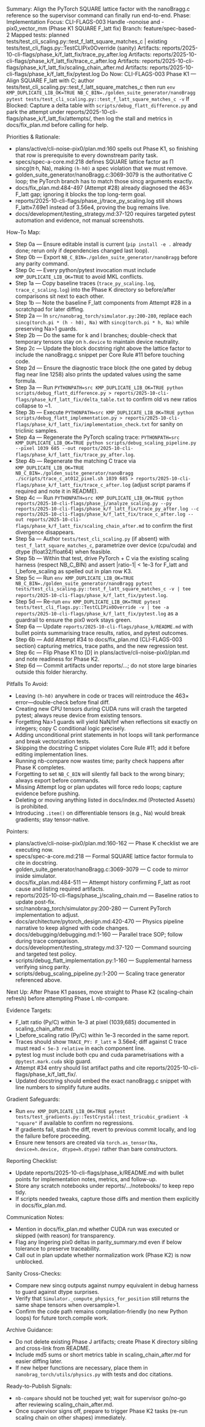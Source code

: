 Summary: Align the PyTorch SQUARE lattice factor with the nanoBragg.c reference so the supervisor command can finally run end-to-end.
Phase: Implementation
Focus: CLI-FLAGS-003 Handle -nonoise and -pix0_vector_mm (Phase K1 SQUARE F_latt fix)
Branch: feature/spec-based-2
Mapped tests: planned tests/test_cli_scaling.py::test_f_latt_square_matches_c | existing tests/test_cli_flags.py::TestCLIPix0Override (sanity)
Artifacts: reports/2025-10-cli-flags/phase_k/f_latt_fix/trace_py_after.log
Artifacts: reports/2025-10-cli-flags/phase_k/f_latt_fix/trace_c_after.log
Artifacts: reports/2025-10-cli-flags/phase_k/f_latt_fix/scaling_chain_after.md
Artifacts: reports/2025-10-cli-flags/phase_k/f_latt_fix/pytest.log
Do Now: CLI-FLAGS-003 Phase K1 — Align SQUARE F_latt with C; author tests/test_cli_scaling.py::test_f_latt_square_matches_c then run `env KMP_DUPLICATE_LIB_OK=TRUE NB_C_BIN=./golden_suite_generator/nanoBragg pytest tests/test_cli_scaling.py::test_f_latt_square_matches_c -v`
If Blocked: Capture a delta table with `scripts/debug_flatt_difference.py` and park the attempt under reports/2025-10-cli-flags/phase_k/f_latt_fix/attempts/, then log the stall and metrics in docs/fix_plan.md before calling for help.

Priorities & Rationale:
- plans/active/cli-noise-pix0/plan.md:160 spells out Phase K1, so finishing that row is prerequisite to every downstream parity task.
- specs/spec-a-core.md:218 defines SQUARE lattice factor as Π sincg(π·h, Na), making `(h-h0)` a spec violation that we must remove.
- golden_suite_generator/nanoBragg.c:3069-3079 is the authoritative C loop; the PyTorch branch has to match those sincg arguments exactly.
- docs/fix_plan.md:484-497 (Attempt #28) already diagnosed the 463× F_latt gap; ignoring it blocks the top long-term goal.
- reports/2025-10-cli-flags/phase_j/trace_py_scaling.log still shows F_latt≈7.69e1 instead of 3.56e4, proving the bug remains live.
- docs/development/testing_strategy.md:37-120 requires targeted pytest automation and evidence, not manual screenshots.

How-To Map:
- Step 0a — Ensure editable install is current (`pip install -e .` already done; rerun only if dependencies changed last loop).
- Step 0b — Export `NB_C_BIN=./golden_suite_generator/nanoBragg` before any parity command.
- Step 0c — Every python/pytest invocation must include `KMP_DUPLICATE_LIB_OK=TRUE` to avoid MKL conflicts.
- Step 1a — Copy baseline traces (`trace_py_scaling.log`, `trace_c_scaling.log`) into the Phase K directory so before/after comparisons sit next to each other.
- Step 1b — Note the baseline F_latt components from Attempt #28 in a scratchpad for later diffing.
- Step 2a — In `src/nanobrag_torch/simulator.py:200-280`, replace each `sincg(torch.pi * (h - h0), Na)` with `sincg(torch.pi * h, Na)` while preserving Na>1 guards.
- Step 2b — Do the same for k and l branches; double-check that temporary tensors stay on `h.device` to maintain device neutrality.
- Step 2c — Update the block docstring right above the lattice factor to include the nanoBragg.c snippet per Core Rule #11 before touching code.
- Step 2d — Ensure the diagnostic trace block (the one gated by debug flag near line 1258) also prints the updated values using the same formula.
- Step 3a — Run `PYTHONPATH=src KMP_DUPLICATE_LIB_OK=TRUE python scripts/debug_flatt_difference.py > reports/2025-10-cli-flags/phase_k/f_latt_fix/delta_table.txt` to confirm old vs new ratios collapse to ~1.
- Step 3b — Execute `PYTHONPATH=src KMP_DUPLICATE_LIB_OK=TRUE python scripts/debug_flatt_implementation.py > reports/2025-10-cli-flags/phase_k/f_latt_fix/implementation_check.txt` for sanity on triclinic samples.
- Step 4a — Regenerate the PyTorch scaling trace: `PYTHONPATH=src KMP_DUPLICATE_LIB_OK=TRUE python scripts/debug_scaling_pipeline.py --pixel 1039 685 --out reports/2025-10-cli-flags/phase_k/f_latt_fix/trace_py_after.log`.
- Step 4b — Regenerate the matching C trace via `KMP_DUPLICATE_LIB_OK=TRUE NB_C_BIN=./golden_suite_generator/nanoBragg ./scripts/trace_c_at012_pixel.sh 1039 685 > reports/2025-10-cli-flags/phase_k/f_latt_fix/trace_c_after.log` (adjust script params if required and note it in README).
- Step 4c — Run `PYTHONPATH=src KMP_DUPLICATE_LIB_OK=TRUE python reports/2025-10-cli-flags/phase_j/analyze_scaling.py --py reports/2025-10-cli-flags/phase_k/f_latt_fix/trace_py_after.log --c reports/2025-10-cli-flags/phase_k/f_latt_fix/trace_c_after.log --out reports/2025-10-cli-flags/phase_k/f_latt_fix/scaling_chain_after.md` to confirm the first divergence disappears.
- Step 5a — Author `tests/test_cli_scaling.py` (if absent) with `test_f_latt_square_matches_c`, parametrize over device (cpu/cuda) and dtype (float32/float64) when feasible.
- Step 5b — Within that test, drive PyTorch + C via the existing scaling harness (respect NB_C_BIN) and assert |ratio-1| < 1e-3 for F_latt and I_before_scaling as spelled out in plan row K3.
- Step 5c — Run `env KMP_DUPLICATE_LIB_OK=TRUE NB_C_BIN=./golden_suite_generator/nanoBragg pytest tests/test_cli_scaling.py::test_f_latt_square_matches_c -v | tee reports/2025-10-cli-flags/phase_k/f_latt_fix/pytest.log`.
- Step 5d — Re-run `env KMP_DUPLICATE_LIB_OK=TRUE pytest tests/test_cli_flags.py::TestCLIPix0Override -v | tee -a reports/2025-10-cli-flags/phase_k/f_latt_fix/pytest.log` as a guardrail to ensure the pix0 work stays green.
- Step 6a — Update `reports/2025-10-cli-flags/phase_k/README.md` with bullet points summarising trace results, ratios, and pytest outcomes.
- Step 6b — Add Attempt #34 to docs/fix_plan.md (CLI-FLAGS-003 section) capturing metrics, trace paths, and the new regression test.
- Step 6c — Flip Phase K1 to [D] in plans/active/cli-noise-pix0/plan.md and note readiness for Phase K2.
- Step 6d — Commit artifacts under reports/…; do not store large binaries outside this folder hierarchy.

Pitfalls To Avoid:
- Leaving `(h-h0)` anywhere in code or traces will reintroduce the 463× error—double-check before final diff.
- Creating new CPU tensors during CUDA runs will crash the targeted pytest; always reuse device from existing tensors.
- Forgetting Na>1 guards will yield NaN/Inf when reflections sit exactly on integers; copy C conditional logic precisely.
- Adding unconditional print statements in hot loops will tank performance and break vectorization tests.
- Skipping the docstring C snippet violates Core Rule #11; add it before editing implementation lines.
- Running nb-compare now wastes time; parity check happens after Phase K completes.
- Forgetting to set `NB_C_BIN` will silently fall back to the wrong binary; always export before commands.
- Missing Attempt log or plan updates will force redo loops; capture evidence before pushing.
- Deleting or moving anything listed in docs/index.md (Protected Assets) is prohibited.
- Introducing `.item()` on differentiable tensors (e.g., Na) would break gradients; stay tensor-native.

Pointers:
- plans/active/cli-noise-pix0/plan.md:160-162 — Phase K checklist we are executing now.
- specs/spec-a-core.md:218 — Formal SQUARE lattice factor formula to cite in docstring.
- golden_suite_generator/nanoBragg.c:3069-3079 — C code to mirror inside simulator.
- docs/fix_plan.md:484-511 — Attempt history confirming F_latt as root cause and listing required artifacts.
- reports/2025-10-cli-flags/phase_j/scaling_chain.md — Baseline ratios to update post-fix.
- src/nanobrag_torch/simulator.py:200-280 — Current PyTorch implementation to adjust.
- docs/architecture/pytorch_design.md:420-470 — Physics pipeline narrative to keep aligned with code changes.
- docs/debugging/debugging.md:1-160 — Parallel trace SOP; follow during trace comparison.
- docs/development/testing_strategy.md:37-120 — Command sourcing and targeted test policy.
- scripts/debug_flatt_implementation.py:1-160 — Supplemental harness verifying sincg parity.
- scripts/debug_scaling_pipeline.py:1-200 — Scaling trace generator referenced above.

Next Up: After Phase K1 passes, move straight to Phase K2 (scaling-chain refresh) before attempting Phase L nb-compare.

Evidence Targets:
- F_latt ratio (Py/C) within 1e-3 at pixel (1039,685) documented in scaling_chain_after.md.
- I_before_scaling ratio (Py/C) within 1e-3 recorded in the same report.
- Traces should show `TRACE_PY: F_latt` ≈ 3.56e4; diff against C trace must read `< 5e-3 relative` in each component line.
- pytest log must include both cpu and cuda parametrisations with a `@pytest.mark.cuda` skip guard.
- Attempt #34 entry should list artifact paths and cite reports/2025-10-cli-flags/phase_k/f_latt_fix/.
- Updated docstring should embed the exact nanoBragg.c snippet with line numbers to simplify future audits.

Gradient Safeguards:
- Run `env KMP_DUPLICATE_LIB_OK=TRUE pytest tests/test_gradients.py::TestCrystal::test_tricubic_gradient -k "square"` if available to confirm no regressions.
- If gradients fail, stash the diff, revert to previous commit locally, and log the failure before proceeding.
- Ensure new tensors are created via `torch.as_tensor(Na, device=h.device, dtype=h.dtype)` rather than bare constructors.

Reporting Checklist:
- Update reports/2025-10-cli-flags/phase_k/README.md with bullet points for implementation notes, metrics, and follow-up.
- Store any scratch notebooks under reports/…/notebooks/ to keep repo tidy.
- If scripts needed tweaks, capture those diffs and mention them explicitly in docs/fix_plan.md.

Communication Notes:
- Mention in docs/fix_plan.md whether CUDA run was executed or skipped (with reason) for transparency.
- Flag any lingering pix0 deltas in parity_summary.md even if below tolerance to preserve traceability.
- Call out in plan update whether normalization work (Phase K2) is now unblocked.

Sanity Cross-Checks:
- Compare new sincg outputs against numpy equivalent in debug harness to guard against dtype surprises.
- Verify that `Simulator._compute_physics_for_position` still returns the same shape tensors when oversample>1.
- Confirm the code path remains compilation-friendly (no new Python loops) for future torch.compile work.

Archive Guidance:
- Do not delete existing Phase J artifacts; create Phase K directory sibling and cross-link from README.
- Include md5 sums or short metrics table in scaling_chain_after.md for easier diffing later.
- If new helper functions are necessary, place them in `nanobrag_torch/utils/physics.py` with tests and doc citations.

Ready-to-Publish Signals:
- `nb-compare` should not be touched yet; wait for supervisor go/no-go after reviewing scaling_chain_after.md.
- Once supervisor signs off, prepare to trigger Phase K2 tasks (re-run scaling chain on other shapes) immediately.
